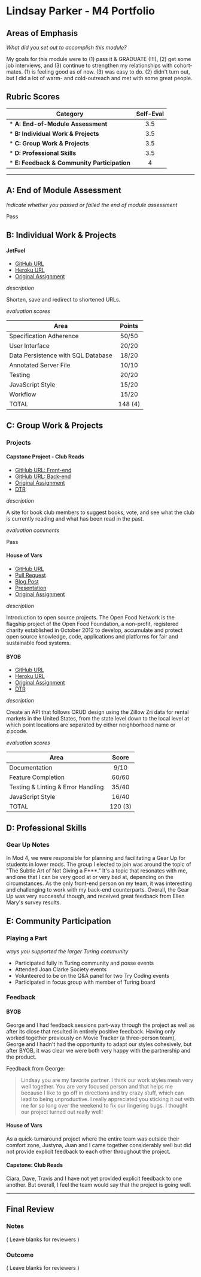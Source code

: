 # Lindsay Parker - M4 Portfolio

## Areas of Emphasis
_What did you set out to accomplish this module?_

My goals for this module were to (1) pass it & GRADUATE (!!!), (2) get some job interviews, and (3) continue to strengthen my relationships with cohort-mates.  (1) is feeling good as of now.  (3) was easy to do.  (2) didn't turn out, but I did a lot of warm- and cold-outreach and met with some great people.

## Rubric Scores

| Category                                   | Self-Eval |
| ---                                        |   :---:   |
|* **A: End-of-Module Assessment**           |    3.5    |
|* **B: Individual Work & Projects**         |    3.5    |
|* **C: Group Work & Projects**              |    3.5    |
|* **D: Professional Skills**                |    3.5    |
|* **E: Feedback & Community Participation** |     4     |

-----------------------

## A: End of Module Assessment
_Indicate whether you passed or failed the end of module assessment_

Pass


## B: Individual Work & Projects

#### JetFuel

* [GitHub URL](https://github.com/lindsaywparker/jet-fuel)
* [Heroku URL](http://lwp-jetfuel.herokuapp.com/)
* [Original Assignment](http://frontend.turing.io/projects/jet-fuel.html)

_description_

Shorten, save and redirect to shortened URLs.

_evaluation scores_

| Area                                | Points  |
| ---                                 | :-----: |
|Specification Adherence              |  50/50  |
|User Interface                       |  20/20  |
|Data Persistence with SQL Database   |  18/20  |
|Annotated Server File                |  10/10  |
|Testing                              |  20/20  |
|JavaScript Style                     |  15/20  |
|Workflow                             |  15/20  |
|TOTAL                                | 148 (4) |




## C: Group Work & Projects

### Projects

#### Capstone Project - Club Reads

* [GitHub URL: Front-end](https://github.com/lindsaywparker/club-reads-frontend)
* [GitHub URL: Back-end](https://github.com/buji405/club-reads-backend)
* [Original Assignment](http://frontend.turing.io/projects/capstone.html)
* [DTR](https://github.com/lindsaywparker/club-reads-frontend/blob/master/DTR.md)

_description_

A site for book club members to suggest books, vote, and see what the club is currently reading and what has been read in the past.

_evaluation comments_

Pass


#### House of Vars

* [GitHub URL](https://github.com/lindsaywparker/openfoodnetwork)
* [Pull Request](https://github.com/openfoodfoundation/openfoodnetwork/pull/1787)
* [Blog Post](https://docs.google.com/document/d/19MowQy9AS7T3F93kfGIY59D6CxLruSQTuDDmzdfs088/edit?usp=sharing)
* [Presentation](https://docs.google.com/presentation/d/1-4S8mSqXOwvERGRWwORlfwUI11jNWm2HtNMFeXGvj_8/edit?usp=sharing)
* [Original Assignment](http://frontend.turing.io/projects/house-of-vars.html)

_description_

Introduction to open source projects. The Open Food Network is the flagship project of the Open Food Foundation, a non-profit, registered charity established in October 2012 to develop, accumulate and protect open source knowledge, code, applications and platforms for fair and sustainable food systems.


#### BYOB

* [GitHub URL](https://github.com/lindsaywparker/byob)
* [Heroku URL](https://lwp-byob.herokuapp.com/)
* [Original Assignment](http://frontend.turing.io/projects/build-your-own-backend.html)
* [DTR](https://github.com/lindsaywparker/byob/blob/master/dtr.md)

_description_

Create an API that follows CRUD design using the Zillow Zri data for rental markets in the United States, from the state level down to the local level at which point locations are separated by either neighborhood name or zipcode.

_evaluation scores_

| Area                               |  Score  |
| ---                                |:-------:|
| Documentation                      |   9/10  |
| Feature Completion                 |  60/60  |
| Testing & Linting & Error Handling |  35/40  |
| JavaScript Style                   |  16/40  |
| TOTAL                              | 120 (3) |


## D: Professional Skills

### Gear Up Notes
In Mod 4, we were responsible for planning and facilitating a Gear Up for students in lower mods.  The group I elected to join was around the topic of "The Subtle Art of Not Giving a F\*\*\*."  It's a topic that resonates with me, and one that I can be very good at or very bad at, depending on the circumstances.  As the only front-end person on my team, it was interesting and challenging to work with my back-end counterparts. Overall, the Gear Up was very successful though, and received great feedback from Ellen Mary's survey results. 


## E: Community Participation

### Playing a Part 
_ways you supported the larger Turing community_

* Participated fully in Turing community and posse events
* Attended Joan Clarke Society events
* Volunteered to be on the Q&A panel for two Try Coding events
* Participated in focus group with member of Turing board

### Feedback
#### BYOB
George and I had feedback sessions part-way through the project as well as after its close that resulted in entirely positive feedback.  Having only worked together previously on Movie Tracker (a three-person team), George and I hadn't had the opportunity to adapt our styles cohesively, but after BYOB, it was clear we were both very happy with the partnership and the product.

Feedback from George:
> Lindsay you are my favorite partner.  I think our work styles mesh very well together.  You are very focused person and that helps me because I like to go off in directions and try crazy stuff, which can lead to being unproductive.  I really appreciated you sticking it out with me for so long over the weekend to fix our lingering bugs.  I thought our project turned out really well!

#### House of Vars
As a quick-turnaround project where the entire team was outside their comfort zone, Justyna, Juan and I came together considerably well but did not provide explicit feedback to each other throughout the project.

#### Capstone: Club Reads
Ciara, Dave, Travis and I have not yet provided explicit feedback to one another.  But overall, I feel the team would say that the project is going well.

------------------

## Final Review

### Notes

( Leave blanks for reviewers )

### Outcome

( Leave blanks for reviewers )
